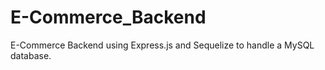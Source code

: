 # E-Commerce_Backend
E-Commerce Backend using Express.js and Sequelize to handle a MySQL database. 
